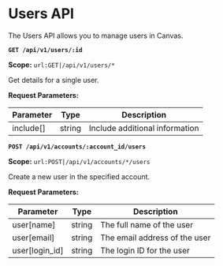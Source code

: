 # Users API

The Users API allows you to manage users in Canvas.

**`GET /api/v1/users/:id`**

**Scope:** `url:GET|/api/v1/users/*`

Get details for a single user.

**Request Parameters:**

| Parameter | Type   | Description                    |
| --------- | ------ | ------------------------------ |
| include[] | string | Include additional information |

**`POST /api/v1/accounts/:account_id/users`**

**Scope:** `url:POST|/api/v1/accounts/*/users`

Create a new user in the specified account.

**Request Parameters:**

| Parameter      | Type   | Description                   |
| -------------- | ------ | ----------------------------- |
| user[name]     | string | The full name of the user     |
| user[email]    | string | The email address of the user |
| user[login_id] | string | The login ID for the user     |

